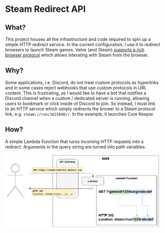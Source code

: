 # Steam Redirect API
## What?
This project houses all the infrastructure and code required to spin up a simple HTTP redirect service. In the current configuration, I use it to redirect browsers to launch Steam games. Valve (and Steam) [supports a rich browser protocol](https://developer.valvesoftware.com/wiki/Steam_browser_protocol) which allows interating with Steam from the browser.

## Why?
Some applications, i.e. Discord, do not treat custom protocols as hyperlinks and in some cases reject webhooks that use custom protocols in URL content. This is frustrating, as I would like to have a bot that notifies a Discord channel when a custom / dedicated server is running, allowing users to bookmark or click inside of Discord to join. So instead, I must link to an HTTP service which simply redirects the brower to a Steam protocol link, e.g. `steam://run/1621690//`. In the example, it launches Core Keeper.

## How?
A simple Lambda Function that turns incoming HTTP requests into a redirect. Arguments in the query string are turned into path variables.

![architecture diagram](./docs/arch.png)
